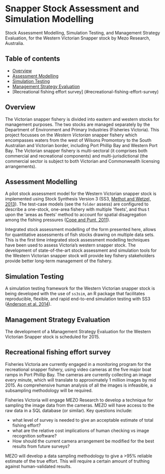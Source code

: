 Snapper Stock Assessment and Simulation Modelling
=================================================

Stock Assessment Modelling, Simulation Testing, and Management Strategy Evaluation, for the Western Victorian Snapper stock by Mezo Research, Australia.  

## Table of contents
- [Overview](#stock-assessment)
- [Assessment Modelling](#assessment-model)
- [Simulation Testing](#simulation-testing)
- [Management Strategy Evaluation](#management-strategy-evaluation)
- [Recreational fishing effort survey] (#recreational-fishing-effort-survey)

## Overview
The Victorian snapper fishery is divided into eastern and western stocks for management purposes. The two stocks are managed separately by the Department of Environment and Primary Industries (Fisheries Victoria). This project focusses on the *Western Victorian* snapper fishery which encompasses waters from the west of Wilsons Promontory to the South Australian and Victorian border, including Port Phillip Bay and Western Port Bay. The Victorian snapper fishery is multi-sectoral (it comprises both commercial and recreational components) and multi-jurisdictional (the commercial sector is subject to both Victorian and Commonwealth licensing arrangements).

## Assessment Modelling
A pilot stock assessment model for the Western Victorian snapper stock is implemented using Stock Synthesis Version 3 (SS3, [Methot and Wetzel, 2013](http://dx.doi.org/doi:10.1016/j.fishres.2012.10.012)). The test-case models (see the `folder` assess) are configured to describe a one-stock, one-area fishery with multiple 'fleets', and thus t upon the 'areas as fleets' method to account for spatial disagregation among the fishing pressures  ([Cope and Punt, 2011](http://dx.doi.org/10.1016/j.fishres.2010.10.002)).

Integrated stock assessment modelling of the form presented here, allows for quantitative assessments of fish stocks drawing on multiple data sets. This is the first time integrated stock assessment modelling techniques have been used to assess Victoria’s western snapper stock. The development of state-of-the-art stock assessment and simulation tools for the Western Victorian snapper stock will provide key fishery stakeholders provide better long-term management of the fishery.

## Simulation Testing
A simulation testing framework for the Western Victorian snapper stock is being developed with the use of `ss3sim`, an R package that facilitates reproducible, flexible, and rapid end-to-end simulation testing with SS3 ([Anderson et al. 2014](http://www.plosone.org/article/info%3Adoi%2F10.1371%2Fjournal.pone.0092725)).

## Management Strategy Evaluation
The development of a Management Strategy Evaluation for the Western Victorian Snapper stock is scheduled for 2015.

## Recreational fishing effort survey
Fisheries Victoria are currently engaged in a monitoring program for the recreational snapper fishery, using video cameras at the five major boat ramps in Port Phillip Bay. The cameras are currently collecting an image every minute, which will translate to approximately 1 million images by mid 2015. As comprehensive human analysis of all the images is infeasible, a subsampling methodology will be required.

Fisheries Victoria will engage MEZO Research to develop a technique for sampling the image data from the cameras. MEZO will have access to the raw data in a SQL database (or similar). Key questions include:
- what level of survey is needed to give an acceptable estimate of total fishing effort?
- what are the relative cost implications of human checking vs image recognition software?
- How should the current camera arrangement be modified for the best results from future surveys?

MEZO will develop a data sampling methodology to give a >95% reliable estimate of the true effort. This will require a certain amount of truthing against human-validated results. 
